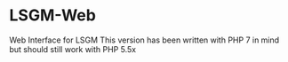 # LSGM-Web
Web Interface for LSGM
This version has been written with PHP 7 in mind but should still work with PHP 5.5x
